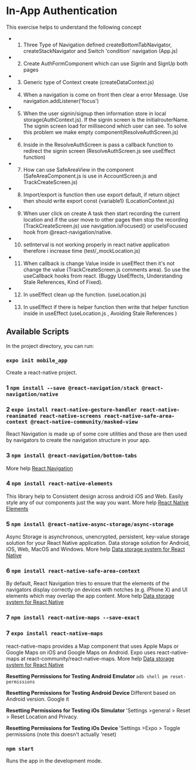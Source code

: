 # In-App Authentication

This exercise helps to understand the following concept

- 1. Three Type of Navigation defined createBottomTabNavigator, createStackNavigator and Switch 'condition' navigation (App.js)
- 2. Create AuthFormComponent which can use SignIn and SignUp both pages
- 3. Generic type of Context create (createDataContext.js)
- 4. When a navigation is come on front then clear a error Message. Use navigation.addListener('focus')
- 5. When the user signin/signup then information store in local storage(AuthContext.js). If the signin screen is the initialrouterName. The signin screen load for millisecond which user can see. To solve this problem we make empty component(ResolveAuthScreen.js)
- 6. Inside in the ResolveAuthScreen is pass a callback function to redirect the signin screen (ResolveAuthScreen.js see useEffect function)
- 7. How can use SafeAreaView in the component (SafeAreaComponent.js is use in AccountScreen.js and TrackCreateScreen.js)
- 8. Import/export is function then use export default, if return object then should write export const {variable1} (LocationContext.js)
- 9. When user click on create A task then start recording the current location and if the user move to other pages then stop the recording (TrackCreateScreen.js) use navigation.isFocused() or useIsFocused hook from @react-navigation/native.
- 10. setInterval is not working properly in react native application therefore i increase time (test/\_mockLocation.js)
- 11. When callback is change Value inside in useEffect then it's not change the value (TrackCreateScreen.js comments area). So use the useCallback hooks from react. (Buggy UseEffects, Understanding Stale References, Kind of Fixed).
- 12. In useEffect clean up the function. (useLocation.js)
- 13. In useEffect if there is helper function then write that helper function inside in useEffect (useLocation.js , Avoiding Stale References )

## Available Scripts

In the project directory, you can run:

### `expo init mobile_app`

Create a react-native project.

### 1 `npm install --save @react-navigation/stack @react-navigation/native`

### 2 `expo install react-native-gesture-handler react-native-reanimated react-native-screens react-native-safe-area-context @react-native-community/masked-view`

React Navigation is made up of some core utilities and those are then used by navigators to create the navigation structure in your app.

### 3 `npm install @react-navigation/bottom-tabs`

More help [React Navigation](https://reactnavigation.org/docs/getting-started)

### 4 `npm install react-native-elements`

This library help to Consistent design across android iOS and Web. Easily style any of our components just the way you want.
More help [React Native Elements](https://reactnativeelements.com/docs)

### 5 `npm install @react-native-async-storage/async-storage`

Async Storage is asynchronous, unencrypted, persistent, key-value storage solution for your React Native application. Data storage solution for Android, iOS, Web, MacOS and Windows.
More help [Data storage system for React Native](https://react-native-async-storage.github.io/async-storage/)

### 6 `npm install react-native-safe-area-context`

By default, React Navigation tries to ensure that the elements of the navigators display correctly on devices with notches (e.g. iPhone X) and UI elements which may overlap the app content.
More help [Data storage system for React Native](https://reactnavigation.org/docs/handling-safe-area/)

### 7 `npm install react-native-maps --save-exact`

### 7 `expo install react-native-maps`

react-native-maps provides a Map component that uses Apple Maps or Google Maps on iOS and Google Maps on Android. Expo uses react-native-maps at react-community/react-native-maps.
More help [Data storage system for React Native](https://docs.expo.io/versions/latest/sdk/map-view/) <br />

<strong>Resetting Permissions for Testing Android Emulator </strong> `adb shell pm reset-permissions ` <br />

<strong>Resetting Permissions for Testing Android Device </strong> Different based on Android version. Google it <br />

<strong>Resetting Permissions for Testing iOs Simulator </strong> 'Settings >general > Reset > Reset Location and Privacy. <br />

<strong>Resetting Permissions for Testing iOs Device </strong> 'Settings >Expo > Toggle permissions (note this doesn't actually 'reset) <br />

### `npm start`

Runs the app in the development mode.<br />

